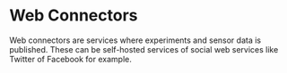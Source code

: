 # Web Connectors

Web connectors are services where experiments and sensor data is published. These can be self-hosted services of social web services like Twitter of Facebook for example.
